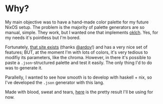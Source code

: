 # Why?
My main objective was to have a hand-made color palette for my future NixOS setup. The problem is the majority of palette generators are so manual, simple. They work, but I wanted one that implements [oklch](https://bottosson.github.io/posts/oklab/). Yes, for my needs it's pointless but I'm bored.

Fortunately, [that site exists](https://huetone.ardov.me) (thanks [@ardov](https://github.com/ardov)!) and has a very nice set of features; BUT, at the moment I'm with lots of colors, it's very tedious to modifiy its parameters, like the chroma. However, in there it's possible to paste a `.json`-structured palette and test it easily. The only thing I'd to do was to generate it.

Parallelly, I wanted to see how smooth is to develop with haskell + nix, so I've developed the `.json` generator with this lang.

Made with blood, sweat and tears, [here](https://huetone.ardov.me/?palette=N4IgdghgtgpiBcIAKEA2MAuG4BoQAsBXGAZwQG1RJYEQAGEPAYwHtUWAnM%2BckAYgBmATgFMBAxvwEBWYQNz8YYgIwCA7JL4ATLTAAsSzUwBGWgMxbjm49ONKAHJqFaIa4wCZN9vfeFW8fABsxmpq3prSeoHKgQp8ZgJ6WtIQmu4wZsZ6qQGq6WZMmsrS7npmZpp0MMow6ZXGykzuWiAAugC%2BOFTQcIjKkqzsXBRSWgLuAv0BwrqWmsJM9kwV08bGdBBC80xCgfZxAq5MatLz0tHSLQEwWWp6GgE6E2anAUwQyh6OAVnKyu4MAJCD56ZRXfhqSYfcFBUHVGHZMGfTRmdzKD6ODpdcA9WieZhsTjcXiCJgwCC1eb2LRCEzzNRMYKAqTBdxCPTzMxCGBhTQwAT2GyFa6BNTslb8FyBIR1N4QaRNZl8EIlZEBCClBpxJZ6Er4iGBBLuV78aJmezGiJ0CZozR6dzuaJbLHdGiICWDIkjQTiNSGaYwfRNeYQLTKIRbaaZHkSvgwYFMaRKrQ7Zb6vhMRZMcPWVwwKqaCCitGBJwxQIAzQMlLub6m7zjfz8aSRVGR-hRMxqdyx83uBp1vjpGp0UsunFukAcglDYmS4yiarWMR6RlOQMQCleZrCB6mtTmeyx6SNYt2z72QIm%2BL2Ta2FHSCPSXt7dkwrtinwotTSsoPlIWGkiTmNe7h3Nawr8J8Ly2uO1C9CAJqesMPD8Mci6DvKAgWHufDePGxyaIESQ3IO9xhpsKJ0MstJpHoWS%2BGkajykeQFCNIvIBGYeznO%2BrjnOmZhFleuHcdI3iQUOWj0aCaR0HodAvJUEDce4qRwbiiCljOXqoXGCR0PIRgUgkcTrFogTiE4gQ7FZAQMsYYiScRFICnaLiGUqXIyjAoH2PYly4Z8oRrrkUQQMYsbKC88ZxMouq1u2fDxVEdxFOUxiBEqhkTAYbSdK6CF7shc6CJ5RmPAIYwCE2GZKPyOT8KYjnCIWLgQK1QI0r4uG%2BJe4xeMoJw3FW3EGEqoqRFo6YpFETBKgYQkRXaPZ0EIL5gcxaQaqOSqqOG9z5a0eAYCwYCkCMzJTCA%2BoStOiGSNpIB7nW7YAIKSAAQpIADCkgACKSAAopIABi%2BVAA) is the pretty result I'll be using for now.

